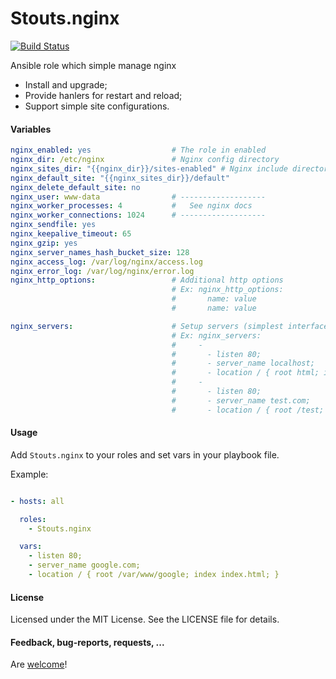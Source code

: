 Stouts.nginx
============

[![Build Status](https://travis-ci.org/Stouts/Stouts.nginx.png)](https://travis-ci.org/Stouts/Stouts.nginx)

Ansible role which simple manage nginx

* Install and upgrade;
* Provide hanlers for restart and reload;
* Support simple site configurations.

#### Variables

```yaml
nginx_enabled: yes                  # The role in enabled
nginx_dir: /etc/nginx               # Nginx config directory
nginx_sites_dir: "{{nginx_dir}}/sites-enabled" # Nginx include directory
nginx_default_site: "{{nginx_sites_dir}}/default"
nginx_delete_default_site: no
nginx_user: www-data                # -------------------
nginx_worker_processes: 4           #   See nginx docs
nginx_worker_connections: 1024      # -------------------
nginx_sendfile: yes
nginx_keepalive_timeout: 65
nginx_gzip: yes
nginx_server_names_hash_bucket_size: 128
nginx_access_log: /var/log/nginx/access.log
nginx_error_log: /var/log/nginx/error.log
nginx_http_options:                 # Additional http options
                                    # Ex: nginx_http_options:
                                    #       name: value
                                    #       name: value

nginx_servers:                      # Setup servers (simplest interface, use cfg files for large configurations)
                                    # Ex: nginx_servers:
                                    #     -
                                    #       - listen 80;
                                    #       - server_name localhost;
                                    #       - location / { root html; index index.html; }
                                    #     -
                                    #       - listen 80;
                                    #       - server_name test.com;
                                    #       - location / { root /test; index index.html; }
```

#### Usage

Add `Stouts.nginx` to your roles and set vars in your playbook file.

Example:

```yaml

- hosts: all

  roles:
    - Stouts.nginx

  vars:
    - listen 80;
    - server_name google.com;
    - location / { root /var/www/google; index index.html; }
```

#### License

Licensed under the MIT License. See the LICENSE file for details.

#### Feedback, bug-reports, requests, ...

Are [welcome](https://github.com/Stouts/Stouts.nginx/issues)!
